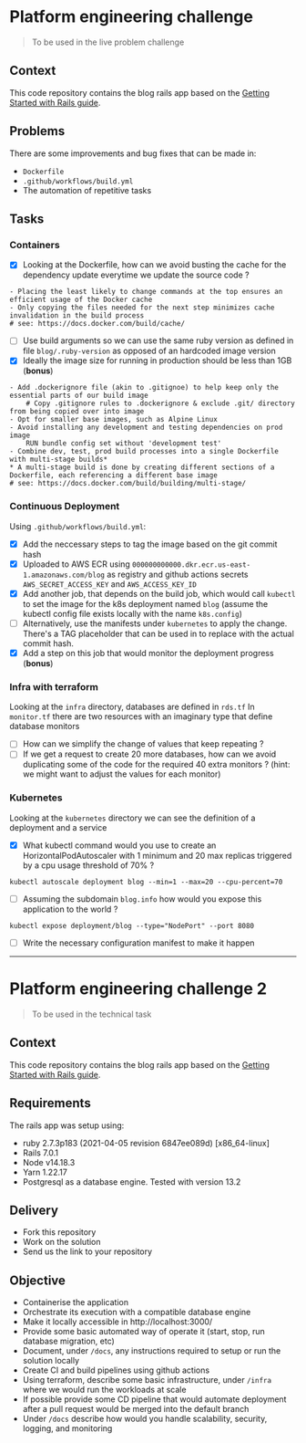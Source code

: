 # Platform engineering challenge
> To be used in the live problem challenge

## Context

This code repository contains the blog rails app based on the [Getting Started with Rails guide](https://guides.rubyonrails.org/getting_started.html#creating-the-blog-application).

## Problems

There are some improvements and bug fixes that can be made in:

- `Dockerfile`
- `.github/workflows/build.yml`
- The automation of repetitive tasks

## Tasks

### Containers

- [x] Looking at the Dockerfile, how can we avoid busting the cache for the dependency update everytime we update the source code ?
```
- Placing the least likely to change commands at the top ensures an efficient usage of the Docker cache
- Only copying the files needed for the next step minimizes cache invalidation in the build process
# see: https://docs.docker.com/build/cache/
```
- [ ] Use build arguments so we can use the same ruby version as defined in file `blog/.ruby-version` as opposed of an hardcoded image version
- [x] Ideally the image size for running in production should be less than 1GB (**bonus**)
```
- Add .dockerignore file (akin to .gitignoe) to help keep only the essential parts of our build image
    # Copy .gitignore rules to .dockerignore & exclude .git/ directory from being copied over into image
- Opt for smaller base images, such as Alpine Linux
- Avoid installing any development and testing dependencies on prod image
    RUN bundle config set without 'development test'
- Combine dev, test, prod build processes into a single Dockerfile with multi-stage builds*
* A multi-stage build is done by creating different sections of a Dockerfile, each referencing a different base image
# see: https://docs.docker.com/build/building/multi-stage/
```
### Continuous Deployment

Using `.github/workflows/build.yml`:

- [x] Add the neccessary steps to tag the image based on the git commit hash
- [x] Uploaded to AWS ECR using `000000000000.dkr.ecr.us-east-1.amazonaws.com/blog` as registry and github actions secrets `AWS_SECRET_ACCESS_KEY` and `AWS_ACCESS_KEY_ID`
- [x] Add another job, that depends on the build job, which would call `kubectl` to set the image for the k8s deployment named `blog` (assume the kubectl config file exists locally with the name `k8s.config`)
- [ ] Alternatively, use the manifests under `kubernetes` to apply the change. There's a TAG placeholder that can be used in to replace with the actual commit hash.
- [x] Add a step on this job that would monitor the deployment progress (**bonus**)

### Infra with terraform

Looking at the `infra` directory, databases are defined in `rds.tf`
In `monitor.tf` there are two resources with an imaginary type that define database monitors

- [ ] How can we simplify the change of values that keep repeating ?
- [ ] If we get a request to create 20 more databases, how can we avoid duplicating some of the code for the required 40 extra monitors ? (hint: we might want to adjust the values for each monitor)

### Kubernetes

Looking at the `kubernetes` directory we can see the definition of a deployment and a service

- [x] What kubectl command would you use to create an HorizontalPodAutoscaler with 1 minimum and 20 max replicas triggered by a cpu usage threshold of 70% ?
```
kubectl autoscale deployment blog --min=1 --max=20 --cpu-percent=70
```
- [ ] Assuming the subdomain `blog.info` how would you expose this application to the world ?
```
kubectl expose deployment/blog --type="NodePort" --port 8080
```
- [ ] Write the necessary configuration manifest to make it happen









---------------------------------

# Platform engineering challenge 2
> To be used in the technical task
## Context

This code repository contains the blog rails app based on the [Getting Started with Rails guide](https://guides.rubyonrails.org/getting_started.html#creating-the-blog-application).

## Requirements

The rails app was setup using:
- ruby 2.7.3p183 (2021-04-05 revision 6847ee089d) [x86_64-linux]
- Rails 7.0.1
- Node v14.18.3
- Yarn 1.22.17
- Postgresql as a database engine. Tested with version 13.2

## Delivery

- Fork this repository
- Work on the solution
- Send us the link to your repository

## Objective

- Containerise the application
- Orchestrate its execution with a compatible database engine
- Make it locally accessible in http://localhost:3000/
- Provide some basic automated way of operate it (start, stop, run database migration, etc)
- Document, under `/docs`, any instructions required to setup or run the solution locally
- Create CI and build pipelines using github actions
- Using terraform, describe some basic infrastructure, under `/infra` where we would run the workloads at scale
- If possible provide some CD pipeline that would automate deployment after a pull request would be merged into the default branch
- Under `/docs` describe how would you handle scalability, security, logging, and monitoring